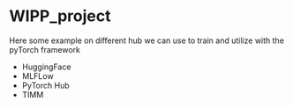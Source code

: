 # WIPP_project

Here some example on different hub we can use to train and utilize with the pyTorch framework

* HuggingFace
* MLFLow
* PyTorch Hub
* TIMM
